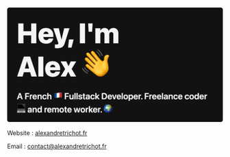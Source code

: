 [![image](intro.png)](https://alexandretrichot.fr)

Website : [alexandretrichot.fr](https://alexandretrichot.fr)

Email : [contact@alexandretrichot.fr](mailto:contact@alexandretrichot.fr)
